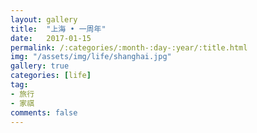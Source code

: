 ```yaml
---
layout: gallery
title:  "上海 • 一周年"
date:   2017-01-15
permalink: /:categories/:month-:day-:year/:title.html
img: "/assets/img/life/shanghai.jpg"
gallery: true
categories: [life]
tag:
- 旅行
- 家祺
comments: false
---
```

